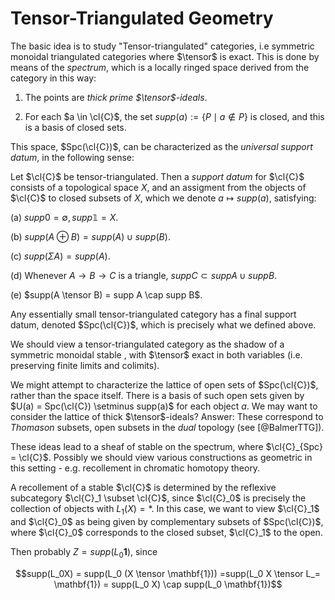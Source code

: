 Tensor-Triangulated Geometry
============================

The basic idea is to study "Tensor-triangulated" categories, i.e
symmetric monoidal triangulated categories where $\tensor$ is exact.
This is done by means of the *spectrum*, which is a locally ringed space
derived from the category in this way:

1.  The points are *thick prime $\tensor$-ideals*.

2.  For each $a \in \cl{C}$, the set $supp(a) := \{P \mid a \notin P\}$
    is closed, and this is a basis of closed sets.

This space, $Spc(\cl{C})$, can be characterized as the *universal
support datum*, in the following sense:

Let $\cl{C}$ be tensor-triangulated. Then a *support datum* for $\cl{C}$
consists of a topological space $X$, and an assigment from the objects
of $\cl{C}$ to closed subsets of $X$, which we denote
$a \mapsto supp(a)$, satisfying:

(a) $supp 0 = \emptyset, supp \mathbb{1} = X$.

(b) $supp (A \oplus B) = supp(A) \cup supp(B)$.

(c) $supp (\Sigma A) = supp(A)$.

(d) Whenever $A \to B \to C$ is a triangle,
    $supp C \subset supp A \cup supp B$.

(e) $supp(A \tensor B) = supp A \cap supp B$.

Any essentially small tensor-triangulated category has a final support
datum, denoted $Spc(\cl{C})$, which is precisely what we defined above.

We should view a tensor-triangulated category as the shadow of a
symmetric monoidal stable , with $\tensor$ exact in both variables (i.e.
preserving finite limits and colimits).

We might attempt to characterize the lattice of open sets of
$Spc(\cl{C})$, rather than the space itself. There is a basis of such
open sets given by $U(a) = Spc(\cl{C}) \setminus supp(a)$ for each
object $a$. We may want to consider the lattice of thick
$\tensor$-ideals? Answer: These correspond to *Thomason* subsets, open
subsets in the *dual* topology (see [@BalmerTTG]).

These ideas lead to a sheaf of stable on the spectrum, where
$\cl{C}_{Spc} = \cl{C}$. Possibly we should view various constructions
as geometric in this setting - e.g. recollement in chromatic homotopy
theory.

A recollement of a stable $\cl{C}$ is determined by the reflexive
subcategory $\cl{C}_1 \subset \cl{C}$, since $\cl{C}_0$ is precisely the
collection of objects with $L_1(X) = \ast$. In this case, we want to
view $\cl{C}_1$ and $\cl{C}_0$ as being given by complementary subsets
of $Spc(\cl{C})$, where $\cl{C}_0$ corresponds to the closed subset,
$\cl{C}_1$ to the open.

Then probably $Z = supp(L_0 \mathbf{1})$, since

$$supp(L_0X) = supp(L_0 (X \tensor \mathbf{1})) =supp(L_0 X \tensor L_= \mathbf{1}) = supp(L_0 X) \cap supp(L_0 \mathbf{1})$$
